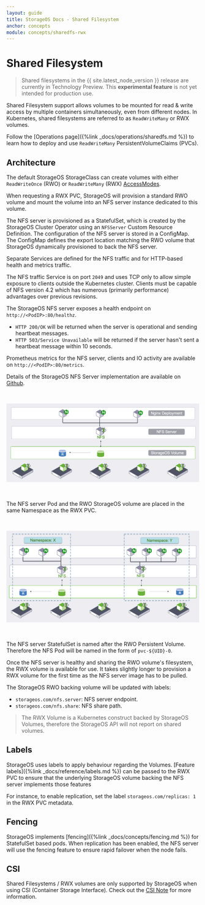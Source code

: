 ```yaml
---
layout: guide
title: StorageOS Docs - Shared Filesystem
anchor: concepts
module: concepts/sharedfs-rwx
---
```


# Shared Filesystem

> Shared filesystems in the {{ site.latest_node_version }} release are
> currently in Technology Preview. This __experimental feature__ is not yet
> intended for production use.

Shared Filesystem support allows volumes to be mounted for read & write access
by multiple containers simultaneously, even from different nodes.  In
Kubernetes, shared filesystems are referred to as `ReadWriteMany` or RWX
volumes.

Follow the [Operations page]({%link _docs/operations/sharedfs.md %}) to learn
how to deploy and use `ReadWriteMany` PersistentVolumeClaims (PVCs).

## Architecture

The default StorageOS StorageClass can create volumes with either
`ReadWriteOnce` (RWO) or `ReadWriteMany` (RWX)
[AccessModes](https://kubernetes.io/docs/concepts/storage/persistent-volumes/#access-modes).

When requesting a RWX PVC, StorageOS will provision a standard RWO volume
and mount the volume into an NFS server instance dedicated to this volume.

The NFS server is provisioned as a StatefulSet, which is created by the
StorageOS Cluster Operator using an `NFSServer` Custom Resource Definition. The
configuration of the NFS server is stored in a ConfigMap. The ConfigMap defines
the export location matching the RWO volume that StorageOS dynamically
provisioned to back the NFS server.

Separate Services are defined for the NFS traffic and for HTTP-based health and
metrics traffic.

The NFS traffic Service is on port `2049` and uses TCP only to allow simple
exposure to clients outside the Kubernetes cluster.  Clients must be capable of
NFS version 4.2 which has numerous (primarily performance) advantages over
previous revisions.

The StorageOS NFS server exposes a health endpoint on
`http://<PodIP>:80/healthz`.

- `HTTP 200/OK` will be returned when the server is
operational and sending heartbeat messages.
- `HTTP 503/Service Unavailable` will be returned if the server hasn't sent a
heartbeat message within 10 seconds.

Prometheus metrics for the NFS server, clients and IO activity are available on
`http://<PodIP>:80/metrics`.

Details of the StorageOS NFS Server implementation are available on
[Github](https://github.com/storageos/nfs).


&nbsp;

![rwx](/images/rwx/rwx.png)

&nbsp;

The NFS server Pod and the RWO StorageOS volume are placed in the same
Namespace as the RWX PVC.

&nbsp;

![rwx](/images/rwx/rwx-ns.png)

&nbsp;

The NFS server StatefulSet is named after the RWO Persistent Volume.
Therefore the NFS Pod will be named in the form of `pvc-${UID}-0`.

Once the NFS server is healthy and sharing the RWO volume's filesystem, the
RWX volume is available for use.  It takes slightly longer to provision a
RWX volume for the first time as the NFS server image has to be pulled.

The StorageOS RWO backing volume will be updated with labels:

- `storageos.com/nfs.server`: NFS server endpoint.
- `storageos.com/nfs.share`: NFS share path.

> The RWX Volume is a Kubernetes construct backed by StorageOS Volumes,
> therefore the StorageOS API will not report on shared volumes.

## Labels

StorageOS uses labels to apply behaviour regarding the Volumes. [Feature
labels]({%link _docs/reference/labels.md %}) can be passed to the RWX PVC to
ensure that the underlying StorageOS volume backing the NFS server implements
those features

For instance, to enable replication, set the label `storageos.com/replicas: 1`
in the RWX PVC metadata.

## Fencing

StorageOS implements [fencing]({%link _docs/concepts/fencing.md %}) for
StatefulSet based pods. When replication has been enabled, the NFS server will
use the fencing feature to ensure rapid failover when the node fails.

## CSI

Shared Filesystems / RWX volumes are only supported by StorageOS when using CSI
(Container Storage Interface). Check out the [CSI
Note](/docs/platforms/kubernetes/install#csi-container-storage-interface-note)
for more information.
